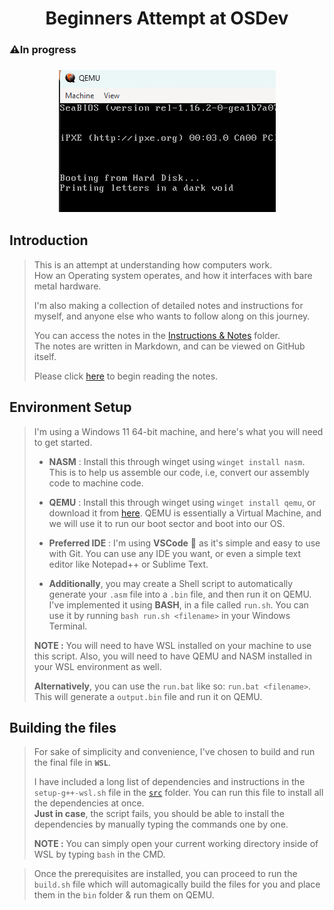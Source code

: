 <h1 align="center">Beginners Attempt at OSDev</h1>
<h3 align="">⚠️In progress</h3>

<h3 align="center"> 

![Alt text](/Instructions%20&%20Notes/img/image-5.png)
</h3>

## Introduction

> This is an attempt at understanding how computers work.<br>
> How an Operating system operates, and how it interfaces with bare metal hardware.<br>
>
> I'm also making a collection of detailed notes and instructions for myself, and anyone else who wants to follow along on this journey.<br>
> 
> You can access the notes in the [Instructions & Notes](/Instructions%20&%20Notes) folder.<br>
> The notes are written in Markdown, and can be viewed on GitHub itself.
>
> Please click <a href="/Instructions & Notes/starter-notes.md">here</a> to begin reading the notes.
>


## Environment Setup

> I'm using a Windows 11 64-bit machine, and here's what you will need to get started.
> 
> - **NASM** : Install this through winget using `winget install nasm`. This is to help us assemble our code, i.e, convert our assembly code to machine code.
> - **QEMU** : Install this through winget using `winget install qemu`, or download it from <a href="https://www.qemu.org/download/">here</a>. QEMU is essentially a Virtual Machine, and we will use it to run our boot sector and boot into our OS.
> - **Preferred IDE** : I'm using **VSCode** 💖 as it's simple and easy to use with Git. You can use any IDE you want, or even a simple text editor like Notepad++ or Sublime Text.
>
> - **Additionally**, you may create a Shell script to automatically generate your `.asm` file into a `.bin` file, and then run it on QEMU.<br>
I've implemented it using **BASH**, in a file called `run.sh`. You can use it by running `bash run.sh <filename>` in your Windows Terminal.<br>
>
> **NOTE :** You will need to have WSL installed on your machine to use this script. Also, you will need to have QEMU and NASM installed in your WSL environment as well.
>
> **Alternatively**, you can use the `run.bat` like so: `run.bat <filename>`. This will generate a `output.bin` file and run it on QEMU.

## Building the files

> For sake of simplicity and convenience, I've chosen to build and run the final file in **`WSL`**.
>
> I have included a long list of dependencies and instructions in the `setup-g++-wsl.sh` file in the <a href="./src/">`src`</a> folder. You can run this file to install all the dependencies at once.<br> **Just in case**, the script fails, you should be able to install the dependencies by manually typing the commands one by one.
>
> **NOTE :** You can simply open your current working directory inside of WSL by typing `bash` in the CMD.

> Once the prerequisites are installed, you can proceed to run the `build.sh` file which will automagically build the files for you and place them in the `bin` folder & run them on QEMU.<br>